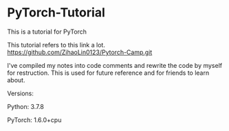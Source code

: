 # PyTorch-Tutorial
This is a tutorial for PyTorch

This tutorial refers to this link a lot.
https://github.com/ZihaoLin0123/Pytorch-Camp.git

I've compiled my notes into code comments and rewrite the code by myself for restruction.
This is used for future reference and for friends to learn about.

Versions:

Python: 3.7.8

PyTorch: 1.6.0+cpu
